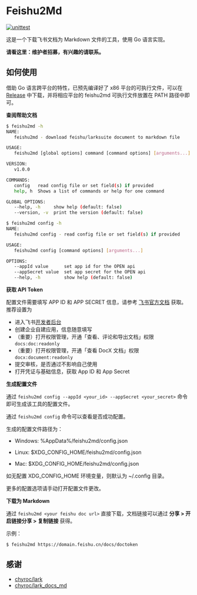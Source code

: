 # Feishu2Md

[![unittest](https://github.com/Wsine/feishu2md/actions/workflows/unittest.yaml/badge.svg)](https://github.com/Wsine/feishu2md/actions/workflows/unittest.yaml)

这是一个下载飞书文档为 Markdown 文件的工具，使用 Go 语言实现。

**请看这里：维护者招募，有兴趣的请联系。**

## 如何使用

借助 Go 语言跨平台的特性，已预先编译好了 x86 平台的可执行文件，可以在 [Release](https://github.com/Wsine/feishu2md/releases) 中下载，并将相应平台的 feishu2md 可执行文件放置在 PATH 路径中即可。

**查阅帮助文档**

```bash
$ feishu2md -h
NAME:
   feishu2md - download feishu/larksuite document to markdown file

USAGE:
   feishu2md [global options] command [command options] [arguments...]

VERSION:
   v1.0.0

COMMANDS:
   config   read config file or set field(s) if provided
   help, h  Shows a list of commands or help for one command

GLOBAL OPTIONS:
   --help, -h     show help (default: false)
   --version, -v  print the version (default: false)

$ feishu2md config -h
NAME:
   feishu2md config - read config file or set field(s) if provided

USAGE:
   feishu2md config [command options] [arguments...]

OPTIONS:
   --appId value      set app id for the OPEN api
   --appSecret value  set app secret for the OPEN api
   --help, -h         show help (default: false)
```

**获取 API Token**

配置文件需要填写 APP ID 和 APP SECRET 信息，请参考 [飞书官方文档](https://open.feishu.cn/document/ukTMukTMukTM/ukDNz4SO0MjL5QzM/get-) 获取。推荐设置为

- 进入飞书[开发者后台](https://open.feishu.cn/app)
- 创建企业自建应用，信息随意填写
- （重要）打开权限管理，开通「查看、评论和导出文档」权限 `docs:doc:readonly`
- （重要）打开权限管理，开通「查看 DocX 文档」权限 `docx:document:readonly`
- 提交审核，是否通过不影响自己使用
- 打开凭证与基础信息，获取 App ID 和 App Secret

**生成配置文件**

通过 `feishu2md config --appId <your_id> --appSecret <your_secret>` 命令即可生成该工具的配置文件。

通过 `feishu2md config` 命令可以查看是否成功配置。

生成的配置文件路径为：

- Windows: %AppData%/feishu2md/config.json

- Linux: $XDG_CONFIG_HOME/feishu2md/config.json

- Mac: $XDG_CONFIG_HOME/feishu2md/config.json

如无配置 XDG_CONFIG_HOME 环境变量，则默认为 ~/.config 目录。

更多的配置选项请手动打开配置文件更改。

**下载为 Markdown**

通过 `feishu2md <your feishu doc url>` 直接下载，文档链接可以通过 **分享 > 开启链接分享 > 复制链接** 获得。

示例：

```bash
$ feishu2md https://domain.feishu.cn/docs/doctoken
```

## 感谢

- [chyroc/lark](https://github.com/chyroc/lark)
- [chyroc/lark_docs_md](https://github.com/chyroc/lark_docs_md)
